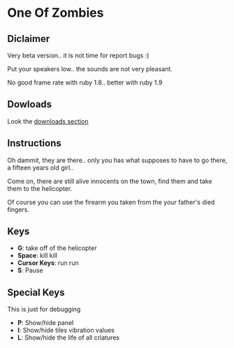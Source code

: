 # One Of Zombies

## Diclaimer

Very beta version.. it is not time for report bugs :)

Put your speakers low.. the sounds are not very pleasant.

No good frame rate with ruby 1.8.. better with ruby 1.9


## Dowloads

Look the [downloads section](http://github.com/fguillen/OneOfZombies/downloads "Download Section")

## Instructions

Oh dammit, they are there.. only you has what supposes to have to go there, a fifteen years old girl.. 

Come on, there are still alive innocents on the town, find them and take them to the helicopter.

Of course you can use the firearm you taken from the your father's died fingers.

## Keys

* **G**: take off of the helicopter
* **Space**: kill kill
* **Cursor Keys**: run run
* **S**: Pause

## Special Keys

This is just for debugging

* **P**: Show/hide panel
* **I**: Show/hide tiles vibration values
* **L**: Show/hide the life of all criatures


